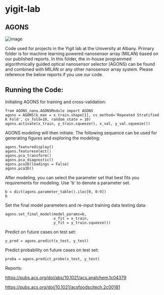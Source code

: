 # yigit-lab

## AGONS
![image](https://user-images.githubusercontent.com/66841220/190235928-e1e64e4a-7288-4821-be5b-06c6d72fd163.png)

Code used for projects in the Yigit lab at the University at Albany.
Primary folder is for machine learning powered nanosensor array (MILAN) based on our published reports. In this folder, the in-house programmed algorithmically guided optical nanosensor selector (AGONS) can be found and combined with MILAN or any other nanosensor array system. Please reference the below reports if you use our code.

## Running the Code:
Initiating AGONS for training and cross-validation:
```
from AGONS_nano.AGONSModule import AGONS
agons = AGONS(k_max = x_train.shape[1], cv_method='Repeated Stratified K Fold', cv_fold=10, random_state = 10)
agons.activate(x_train, y_train.squeeze(), x_val, y_val.squeeze())
```

AGONS modeling will then initiate. The following sequence can be used for generating figures and exploring the modeling:
```
agons.featuredisplay()
agons.featureselect()
agons.pca_transform()
agons.pca_diagnostic()
agons.pca2D(loadings = False)
agons.pca3D()
```

After modeling, you can select the parameter set that best fits you requirements for modeling. Use 'b' to denote a parameter set.
```
b = dict(agons.parameter_table().iloc[0, 0:9])
b
```

Set the final model parameters and re-input training data testing data:
```
agons.set_final_model(model_params=b, 
                      x_fit = x_train, 
                      y_fit = y_train.squeeze())
```

Predict on future cases on test set:
```
y_pred = agons.predict(x_test, y_test)
```

Predict probability on future cases on test set:
```
proba = agons.predict_probe(x_test, y_test)
```

Reports:

https://pubs.acs.org/doi/abs/10.1021/acs.analchem.1c04379

https://pubs.acs.org/doi/10.1021/acsfoodscitech.2c00181

